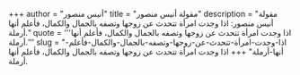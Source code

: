 +++
author = "أنيس منصور"
title = "مقولة أنيس منصور"
description = "مقولة أنيس منصور: اذا وجدت امرأة تتحدث عن زوجها وتصفه بالجمال والكمال، فأعلم أنها أرملة."
quote = '''اذا وجدت امرأة تتحدث عن زوجها وتصفه بالجمال والكمال، فأعلم أنها أرملة.'''
slug = "اذا-وجدت-امرأة-تتحدث-عن-زوجها-وتصفه-بالجمال-والكمال-فأعلم-أنها-أرملة"
+++
اذا وجدت امرأة تتحدث عن زوجها وتصفه بالجمال والكمال، فأعلم أنها أرملة.
